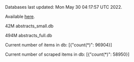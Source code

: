Databases last updated: Mon May 30 04:17:57 UTC 2022. 

Available [here](https://github.com/cbeauhilton/ash-db/releases).


42M	abstracts_small.db

494M	abstracts_full.db

Current number of items in db:
[{"count(*)": 96904}]

Current number of scraped items in db:
[{"count(*)": 58950}]
